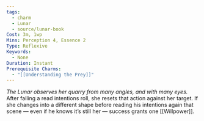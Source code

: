 ```yaml
---
tags:
  - charm
  - Lunar
  - source/lunar-book
Cost: 3m, 1wp
Mins: Perception 4, Essence 2
Type: Reflexive
Keywords:
  - None
Duration: Instant
Prerequisite Charms:
  - "[[Understanding the Prey]]"
---
```

*The Lunar observes her quarry from many angles, and with many eyes.*
After failing a read intentions roll, she resets that action against her target. If she changes into a different shape before reading his intentions again that scene — even if he knows it’s still her — success grants one [[Willpower]].